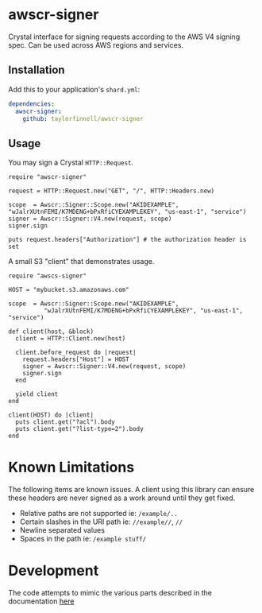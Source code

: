 # awscr-signer

Crystal interface for signing requests according to the AWS V4 signing spec. Can be used
across AWS regions and services.

## Installation


Add this to your application's `shard.yml`:

```yaml
dependencies:
  awscr-signer:
    github: taylorfinnell/awscr-signer
```

## Usage

You may sign a Crystal `HTTP::Request`.

```crystal
require "awscr-signer"

request = HTTP::Request.new("GET", "/", HTTP::Headers.new)

scope  = Awscr::Signer::Scope.new("AKIDEXAMPLE", "wJalrXUtnFEMI/K7MDENG+bPxRfiCYEXAMPLEKEY", "us-east-1", "service")
signer = Awscr::Signer::V4.new(request, scope)
signer.sign

puts request.headers["Authorization"] # the authorization header is set
```

A small S3 "client" that demonstrates usage.

```crystal
require "awscs-signer"

HOST = "mybucket.s3.amazonaws.com"

scope  = Awscr::Signer::Scope.new("AKIDEXAMPLE",
          "wJalrXUtnFEMI/K7MDENG+bPxRfiCYEXAMPLEKEY", "us-east-1", "service")

def client(host, &block)
  client = HTTP::Client.new(host)

  client.before_request do |request|
    request.headers["Host"] = HOST
    signer = Awscr::Signer::V4.new(request, scope)
    signer.sign
  end

  yield client
end

client(HOST) do |client|
  puts client.get("?acl").body
  puts client.get("?list-type=2").body
end
```

Known Limitations
===

The following items are known issues. A client using this library can ensure
these headers are never signed as a work around until they get fixed.

- Relative paths are not supported ie: `/example/..`
- Certain slashes in the URI path ie: `//example//`, `//`
- Newline separated values
- Spaces in the path ie: `/example stuff/`

Development
===

The code attempts to mimic the various parts described in the documentation [here](http://docs.awscr.amazon.com/AmazonS3/latest/API/images/sigV4-auth-header-chunked-seed-signature.png)
